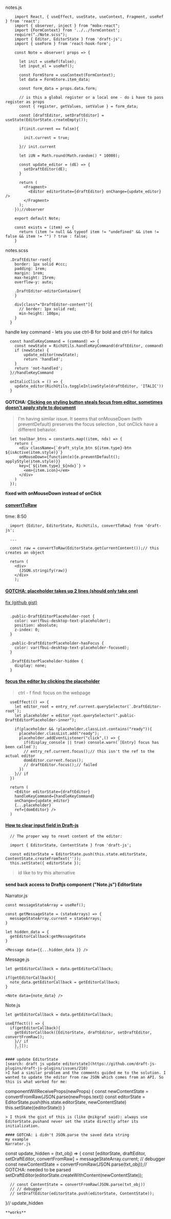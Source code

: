 
notes.js
```
    import React, { useEffect, useState, useContext, Fragment, useRef } from 'react';
    import { observer, inject } from "mobx-react";
    import {FormContext} from '../../formContext';
    require("./Note.scss");
    import { Editor, EditorState } from 'draft-js';
    import { useForm } from 'react-hook-form';

    const Note = observer( props => {

      let init = useRef(false);
      let input_el = useRef();

      const FormStore = useContext(FormContext);
      let data = FormStore.item_data;

      const form_data = props.data.form;

      // is this a global register or a local one - do i have to pass register as props
      const { register, getValues, setValue } = form_data;

      const [draftEditor, setDraftEditor] = useState(EditorState.createEmpty());

      if(init.current == false){

        init.current = true;

      }// init.current

      let iUN = Math.round(Math.random() * 10000);

      const update_editor = (dE) => {
        setDraftEditor(dE);
      }

      return (
        <Fragment>
          <Editor editorState={draftEditor} onChange={update_editor} />
        </Fragment>
      );
    });//observer

    export default Note;

    const exists = (item) => {
      return (item != null && typeof item != "undefined" && item != false && item != "") ? true : false;
    }
```

notes.scss

```
  .DraftEditor-root{
    border: 1px solid #ccc;
    padding: 1rem;
    margin: 1rem;
    max-height: 15rem;
    overflow-y: auto;

    .DraftEditor-editorContainer{
    }

    div[class*="DraftEditor-content"]{
      // border: 1px solid red;
      min-height: 100px;
    }
  }

```

handle key command - lets you use ctrl-B for bold and ctrl-I for italics
```
  const handleKeyCommand = (command) => {
    const newState = RichUtils.handleKeyCommand(draftEditor, command)
    if (newState) {
        update_editor(newState);
        return 'handled';
    }
    return 'not-handled';
  }//handleKeyCommand
```

```
  onItalicClick = () => {
    update_editor(RichUtils.toggleInlineStyle(draftEditor, 'ITALIC'))
  }
```

#### GOTCHA: [Clicking on styling button steals focus from editor, sometimes doesn't apply style to document](https://github.com/facebook/draft-js/issues/696)   
>I'm having similar issue. It seems that onMouseDown (with preventDefault) preserves the focus selection , but onClick have a different behavior.
```
  let toolbar_btns = constants.map((item, ndx) => {
    return (
      <div className={`draft_style_btn ${item.type}-btn ${isActive(item.style)}`}
      onMouseDown={function(e){e.preventDefault(); applyStyle(item.style)}}
      key={`${item.type}_${ndx}`} >
        <em>{item.icon}</em>
      </div>
    )
  });
```
**fixed with onMouseDown instead of onClick**

#### [convertToRaw](https://youtu.be/0k9suXgCtTA)   
time: 8:50
```
  import {Editor, EditorState, RichUtils, convertToRaw} from 'draft-js';

  ...

  const raw = convertToRaw(EditorState.getCurrentContent());// this creates an object

  return (
    <div>
      {JSON.stringify(raw)}
    </div>
    );
```

#### [GOTCHA: placeholder takes up 2 lines (should only take one)](https://github.com/facebook/draft-js/issues/403)   
[fix (github gist)](https://github.com/facebook/draft-js/blob/67c5e69499e3b0c149ce83b004872afdf4180463/src/component/base/DraftEditorPlaceholder.css)
```

  .public-DraftEditorPlaceholder-root {
    color: var(fbui-desktop-text-placeholder);
    position: absolute;
    z-index: 0;
  }

  .public-DraftEditorPlaceholder-hasFocus {
    color: var(fbui-desktop-text-placeholder-focused);
  }

  .DraftEditorPlaceholder-hidden {
    display: none;
  }

```
#### [focus the editor by clicking the placeholder](https://www.javascripting.com/view/draft-js)   
> ctrl - f find: focus on the webpage
```
  useEffect(() => {
    let editor_root = entry_ref.current.querySelector(`.DraftEditor-root`);
    let placeholder = editor_root.querySelector(".public-DraftEditorPlaceholder-inner");

    if(placeholder && !placeholder.classList.contains("ready")){
      placeholder.classList.add("ready");
      placeholder.addEventListener("click",() => {
        if(display_console || true) console.warn(`[Entry] focus has been called`);
        // entry_ref.current.focus();// this isn't the ref to the actual editor
        domEditor.current.focus();
        // draftEditor.focus();// failed
      })
    }// if
  })

  return (
    <Editor editorState={draftEditor}
    handleKeyCommand={handleKeyCommand}
    onChange={update_editor}
    {...placeholder}
    ref={domEditor} />
  )
```

#### [How to clear input field in Draft-js](https://stackoverflow.com/questions/37463757/how-to-clear-input-field-in-draft-js)   
```
  // The proper way to reset content of the editor:

  import { EditorState, ContentState } from 'draft-js';

  const editorState = EditorState.push(this.state.editorState, ContentState.createFromText(''));
  this.setState({ editorState });
```
> id like to try this alternative

#### send back access to Draftjs component ("Note.js") EditorState
Narrator.js
```
const messageStateArray = useRef();

const getMessageState = (stateArrays) => {
  messageStateArray.current = stateArrays;
}

let hidden_data = {
  getEditorCallback:getMessageState
}

<Message data={{...hidden_data }} />
```

Message.js
```
let getEditorCallback = data.getEditorCallback;

if(getEditorCallback){
  note_data.getEditorCallback = getEditorCallback;
}

<Note data={note_data} />
```

Note.js
```
let getEditorCallback = data.getEditorCallback;

useEffect(() => {
  if(getEditorCallback){
    getEditorCallback([EditorState, draftEditor, setDraftEditor, convertFromRaw]);
    }// if
    },[]);
    ```

#### update EditorState
[search: draft js update editorstate](https://github.com/draft-js-plugins/draft-js-plugins/issues/210)   
>I had a similar problem and the comments guided me to the solution. I wanted to update the editor from raw JSON which comes from an API. So this is what worked for me:
```
componentWillReceiveProps(newProps) {
  const newContentState = convertFromRaw(JSON.parse(newProps.text))
  const editorState = EditorState.push(this.state.editorState, newContentState)
  this.setState({editorState})
}
```
> I think the gist of this is (like @nikgraf said): always use EditorState.pushand never set the state directly after its initialization.

#### GOTCHA: i didn't JSON.parse the saved data string
my example
Narrator.js
```
  const update_hidden = (txt_obj) => {
      const [editorState, draftEditor, setDraftEditor, convertFromRaw] = messageStateArray.current;
      // debugger
      const newContentState = convertFromRaw(JSON.parse(txt_obj));// GOTCHA: needed to be parsed
      setDraftEditor(editorState.createWithContent(newContentState));

      // const ContentState = convertFromRaw(JSON.parse(txt_obj))
      // // debugger
      // setDraftEditor(editorState.push(editorState, ContentState));
  }// update_hidden
```
**works**

